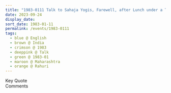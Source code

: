 ```yaml
---
title: "1983-0111 Talk to Sahaja Yogis, Farewell, after Lunch under a Tarpaulin, Farm of Madhukar Bhikobā Dhumāḷ, Rāhurī, Maharashtra, India"
date: 2023-09-24
display_date: 
sort_date: 1983-01-11
permalink: /events/1983-0111
tags:
  - blue @ English
  - brown @ India
  - crimson @ 1983
  - deeppink @ Talk
  - green @ 1983-01
  - maroon @ Maharashtra
  - orange @ Rahuri
---
```


<wave-list>
  <list-title color="green" width="75">Key Quote</list-title>
  <list-item color="BlanchedAlmond"  width="200"></list-item>
  <list-item color="Lavender"></list-item>
  <list-item color="BlanchedAlmond"></list-item>
</wave-list>

<br>

<wave-list>
  <list-title color="green" width="75">Comments</list-title>
  <list-item color="BlanchedAlmond"  width="200"></list-item>
  <list-item color="Lavender"></list-item>
  <list-item color="BlanchedAlmond"></list-item>
</wave-list>